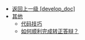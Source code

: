 - [返回上一级 [develop_doc]](txz-note/develop_doc/)
- [其他](txz-note/develop_doc/其他/)
  - [代码技巧](txz-note/develop_doc/其他/代码技巧.md)
  - [如何顺利完成转正答辩？](txz-note/develop_doc/其他/如何顺利完成转正答辩？.md)
